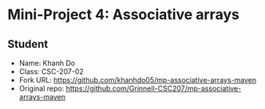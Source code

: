 # Mini-Project 4: Associative arrays

## Student

- Name: Khanh Do
- Class: CSC-207-02
- Fork URL: <https://github.com/khanhdo05/mp-associative-arrays-maven> 
- Original repo: <https://github.com/Grinnell-CSC207/mp-associative-arrays-maven>
